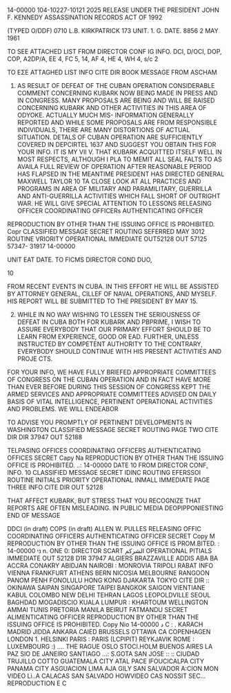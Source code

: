 14-00000
104-10227-10121 2025 RELEASE UNDER THE PRESIDENT JOHN F. KENNEDY ASSASSINATION RECORDS ACT OF 1992

(TYPED O/DDF)
0710 L.B. KIRKPATRICK 173
UNIT. 1. G.
DATE. 8856 2 MAY 1961

TO SEE ATTACHED LIST
FROM DIRECTOR
CONF IG
INFO. DCI, D/OCI, DOP, COP, A2DP/A, EE 4, FC 5, 14,
AF 4, HE 4, WH 4, s/c 2

TO ΕΣΕ ΑΤΤAGHED LIST INFO CITE DIR
BOOK MESSAGE 
FROM ASCHAM

1. AS RESULT OF DEFEAT OF THE CUBAN OPERATION CONSIDERABLE
COMMENT CONCERNING KUBARK NOW BEING MADE IN PRESS AND IN CONGRESS.
MANY PROPOSALS ARE BEING AND WILL BE RAISED CONCERNING KUBARK AND
OTHER ACTIVITIES IN THIS AREA OF ODYOKE. ACTUALLY MUCH MIS-
INFORMATION GENERALLY REPORTED AND WHILE SOME PROPOSALS ARE FROM
RESPONSIBLE INDIVIDUALS, THERE ARE MANY DISTORTIONS OF ACTUAL
SITUATION. DETALS OF CUBAN OPERATION ARE SUFFICIENTLY COVERED IN
DEPCIRTEL 1637 AND SUGGEST YOU OBTAIN THIS FOR YOUR INFO. IT IS MY VII V.
THAT KUBARK ACQUITTED ITSELF WELL IN MOST RESPECTS, ALTHOUGH I PLA
TO MEMIT ALL SEAL FALTS TO AS AVAILA
FULL REVIEW OF OPERATION AFTER REASONABLE PERIOD HAS FLAPSED IN
ΤΗΕ ΜΕΑNTIME PRESIDENT HAS DIRECTED GENERAL MAXWELL TAYLOR 10 TA
CLOSE LOOK AT ALL PRACTICES AND PROGRAMS IN AREA OF MILITARY AND
PARAMILITARY, GUERRILLA AND ANTI-GUERRILLA ACTIVITIES WHICH FALL
SHORT OF OUTRIGHT WAR. HE WILL GIVE SPECIAL ATTENTION TO LESSONS
RELEASING OFFICER COORDINATING OFFICERs AUTHENTICATING OFFICER

REPRODUCTION BY OTHER THAN THE ISSUING OFFICE IS PROHIBITED. Copr
CLASSIFIED MESSAGE
SECRET
ROUTING
SEFERRED
MAY 3012
ROUTINE
VRIORITY
OPERATIONAL
IMMEDIATE
OUT52128
OUT 57125
57347-
31917
14-00000

UNIT
EAT
DATE.
TO
FICMS DIRECTOR
COND
DUO,

10

FROM RECENT EVENTS IN CUBA. IN THIS EFFORT HE WILL BE ASSISTED BY
ATTORNEY GENERAL, CILLEF OF NAVAL OPERATIONS, AND MYSELF. HIS
REPORT WILL BE SUBMITTED TO THE PRESIDENT BY MAY 15.

2. WHILE IN NO WAY WISHING TO LESSEN THE SERIOUSNESS OF DEFEAT IN
CUBA BOTH FOR KUBARK AND PBPRIME, I WISH TO ASSURE EVERYBODY THAT
OUR PRIMARY EFFORT SHOULD BE TO LEARN FROM EXPERIENCE, GOOD OR EAD.
FURTHER, UNLESS INSTRUCTED BY COMPETENT AUTHORITY TO THE CONTRARY,
EVERYBODY SHOULD CONTINUE WITH HIS PRESENT ACTIVITIES AND PROJE CTS.

FOR YOUR INFO, WE HAVE FULLY BRIEFED APPROPRIATE COMMITTEES OF
CONGRESS ON THE CUBAN OPERATION AND IN FACT HAVE MORE THAN EVER
BEFORE DURING THIS SESSION OF CONGRESS KEPT THE ARMED SERVICES AND
APPROPRIATE COMMITTEES ADVISED ON DAILY BASIS OF VITAL INTELLIGENCE,
PERTINENT OPERATIONAL ACTIVITIES AND PROBLEMS. WE WILL ENDEABOR

TO ADVISE YOU PROMPTLY OF PERTINENT DEVELOPMENTS IN WASHINGTON
CLASSIFIED MESSAGE
SECRET
ROUTING
PAGE TWO
CITE DIR DIR 37947
OUT 52188

TELPASING OFFICES COORDINATING OFFICERS AUTHENTICATING OFFICES
SECRET
Capy Na
REPRODUCTION BY OTHER THAN THE ISSUING OFFICE IS PROHIBITED.
..:
14-00000
DATE
10
FROM DIRECTOR
CONF,
INFO.
10
CLASSIFIED MESSAGE
SECRET
IDINC
ROUTING
EFERSSOI
ROUTINE
INITIALS
PRIORITY
OPERATIONAL INMALL
IMMEDIATE
PAGE THREE
INFO
CITE DIR
OUT 52128

THAT AFFECT KUBARK, BUT STRESS THAT YOU RECOGNIZE THAT REPORTS
ARE OFTEN MISLEADING.
IN PUBLIC MEDIA DEOPIPPONIESTING
END OF MESSAGE

DDCI (in draft)
COPS (in draft)
ALLEN W. PULLES
RELEASING OFFIC
COORDINATING OFFICERS AUTHENTICATING OFFICER
SECRET Copy M
REPRODUCTION BY OTHER THAN THE ISSUING OFFICE IS PROM.BITED.
:
14-00000
ני
n.
ONE
0:
DIRECTOR
SCART
الشركم
OPERATIONAL PITIALS
IMMEDIATE
OUT 52128
D1R 37947
ALGIERS
BRAZZAVILLE
ADDIS ABA BA
ACCRA
CONAKRY
ABIDJAN
NAIROBI
:
MONROVIA
TRIPOLI
RABAT
INFO
VIENNA
FRANKFURT
ATHENS
BERN
NICOSIA
MELBOURNE
RANGOON
PANOM PΕΝΗ
FONOLULU
HONG KONG
DJAKARTA
TOKYO
CITE DIR
::
OKINAWA
SAIPAN
SINGAPORE
ΤΑΙΡΕΙ
BANGKOK
SAIGON
VIENTIANE
KABUL
COLOMBO
NEW DELHI
TEHRAN
LAGOS
LEOPOLDVILLE
SEOUL
BAGHDAD
MOGADISCIO
KUALA LUMPUR
:
KHARTOUM
WELLINGTON
AMMAI
TUNIS
PRETORIA
MANILA
BEIRUT
FATMANDU
SECRET
ALIMENTICATING OFFICER
REPRODUCTION BY OTHER THAN THE ISSUING OFFICE IS PROHIBITED.
Copy Nio
14-00000
د
C
:
.
KARACH
MADRID
JIDDA
ANKARA
CAIED
BRUSSELS
OTTAWA
CA
COPENHAGEN
LONDON
1.
HELSINKI
PARIS
:
PARIS (LCPIPIT)
REYKJAVIK
ROME
:
LUXEMBOURG :)
....
THE RAGUE
OSLO
STOCI.HOLM
BUENOS AIRES
LA PAZ
SIO DE JANEIRO
SANTIAGO
...:
S.GOTA
SAN JOSE
::
::
CIUDAD TRUJILLO
COTTO
GUATEMALA CITY
ATAL PACE
IFOUCICALPA
CITY
PANAMA CITY
ASGUACION
LIMA
AJA GILY
SAN SALVADOR
A:CION
MON VIDEO
Li..A
CALACAS
SAN SALVADO
HOWVIDEO
CAS
NOSSIT
SEC...
REPRODUCTION E
C

